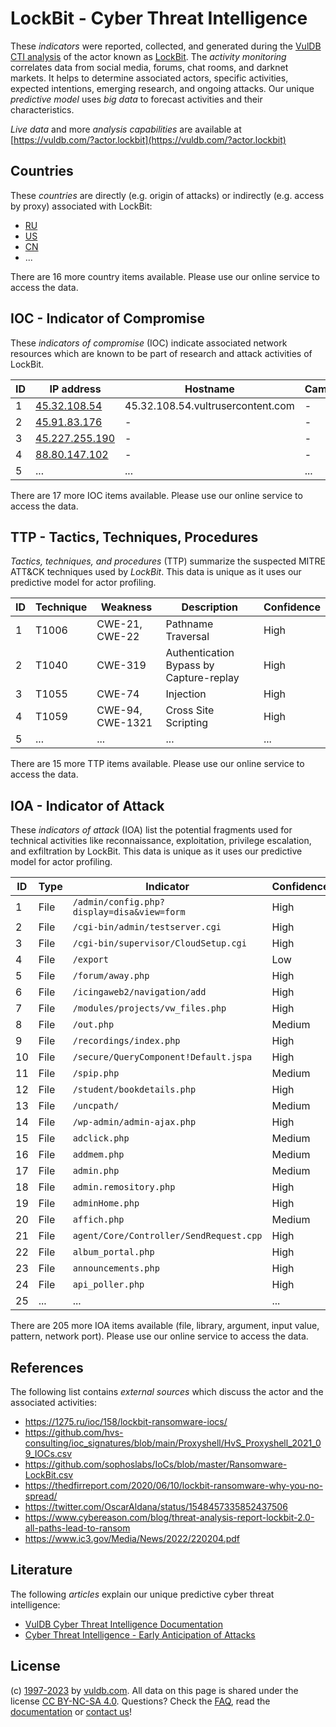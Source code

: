 # LockBit - Cyber Threat Intelligence

These _indicators_ were reported, collected, and generated during the [VulDB CTI analysis](https://vuldb.com/?kb.cti) of the actor known as [LockBit](https://vuldb.com/?actor.lockbit). The _activity monitoring_ correlates data from social media, forums, chat rooms, and darknet markets. It helps to determine associated actors, specific activities, expected intentions, emerging research, and ongoing attacks. Our unique _predictive model_ uses _big data_ to forecast activities and their characteristics.

_Live data_ and more _analysis capabilities_ are available at [https://vuldb.com/?actor.lockbit](https://vuldb.com/?actor.lockbit)

## Countries

These _countries_ are directly (e.g. origin of attacks) or indirectly (e.g. access by proxy) associated with LockBit:

* [RU](https://vuldb.com/?country.ru)
* [US](https://vuldb.com/?country.us)
* [CN](https://vuldb.com/?country.cn)
* ...

There are 16 more country items available. Please use our online service to access the data.

## IOC - Indicator of Compromise

These _indicators of compromise_ (IOC) indicate associated network resources which are known to be part of research and attack activities of LockBit.

ID | IP address | Hostname | Campaign | Confidence
-- | ---------- | -------- | -------- | ----------
1 | [45.32.108.54](https://vuldb.com/?ip.45.32.108.54) | 45.32.108.54.vultrusercontent.com | - | High
2 | [45.91.83.176](https://vuldb.com/?ip.45.91.83.176) | - | - | High
3 | [45.227.255.190](https://vuldb.com/?ip.45.227.255.190) | - | - | High
4 | [88.80.147.102](https://vuldb.com/?ip.88.80.147.102) | - | - | High
5 | ... | ... | ... | ...

There are 17 more IOC items available. Please use our online service to access the data.

## TTP - Tactics, Techniques, Procedures

_Tactics, techniques, and procedures_ (TTP) summarize the suspected MITRE ATT&CK techniques used by _LockBit_. This data is unique as it uses our predictive model for actor profiling.

ID | Technique | Weakness | Description | Confidence
-- | --------- | -------- | ----------- | ----------
1 | T1006 | CWE-21, CWE-22 | Pathname Traversal | High
2 | T1040 | CWE-319 | Authentication Bypass by Capture-replay | High
3 | T1055 | CWE-74 | Injection | High
4 | T1059 | CWE-94, CWE-1321 | Cross Site Scripting | High
5 | ... | ... | ... | ...

There are 15 more TTP items available. Please use our online service to access the data.

## IOA - Indicator of Attack

These _indicators of attack_ (IOA) list the potential fragments used for technical activities like reconnaissance, exploitation, privilege escalation, and exfiltration by LockBit. This data is unique as it uses our predictive model for actor profiling.

ID | Type | Indicator | Confidence
-- | ---- | --------- | ----------
1 | File | `/admin/config.php?display=disa&view=form` | High
2 | File | `/cgi-bin/admin/testserver.cgi` | High
3 | File | `/cgi-bin/supervisor/CloudSetup.cgi` | High
4 | File | `/export` | Low
5 | File | `/forum/away.php` | High
6 | File | `/icingaweb2/navigation/add` | High
7 | File | `/modules/projects/vw_files.php` | High
8 | File | `/out.php` | Medium
9 | File | `/recordings/index.php` | High
10 | File | `/secure/QueryComponent!Default.jspa` | High
11 | File | `/spip.php` | Medium
12 | File | `/student/bookdetails.php` | High
13 | File | `/uncpath/` | Medium
14 | File | `/wp-admin/admin-ajax.php` | High
15 | File | `adclick.php` | Medium
16 | File | `addmem.php` | Medium
17 | File | `admin.php` | Medium
18 | File | `admin.remository.php` | High
19 | File | `adminHome.php` | High
20 | File | `affich.php` | Medium
21 | File | `agent/Core/Controller/SendRequest.cpp` | High
22 | File | `album_portal.php` | High
23 | File | `announcements.php` | High
24 | File | `api_poller.php` | High
25 | ... | ... | ...

There are 205 more IOA items available (file, library, argument, input value, pattern, network port). Please use our online service to access the data.

## References

The following list contains _external sources_ which discuss the actor and the associated activities:

* https://1275.ru/ioc/158/lockbit-ransomware-iocs/
* https://github.com/hvs-consulting/ioc_signatures/blob/main/Proxyshell/HvS_Proxyshell_2021_09_IOCs.csv
* https://github.com/sophoslabs/IoCs/blob/master/Ransomware-LockBit.csv
* https://thedfirreport.com/2020/06/10/lockbit-ransomware-why-you-no-spread/
* https://twitter.com/OscarAldana/status/1548457335852437506
* https://www.cybereason.com/blog/threat-analysis-report-lockbit-2.0-all-paths-lead-to-ransom
* https://www.ic3.gov/Media/News/2022/220204.pdf

## Literature

The following _articles_ explain our unique predictive cyber threat intelligence:

* [VulDB Cyber Threat Intelligence Documentation](https://vuldb.com/?kb.cti)
* [Cyber Threat Intelligence - Early Anticipation of Attacks](https://www.scip.ch/en/?labs.20201022)

## License

(c) [1997-2023](https://vuldb.com/?kb.changelog) by [vuldb.com](https://vuldb.com/?kb.about). All data on this page is shared under the license [CC BY-NC-SA 4.0](https://creativecommons.org/licenses/by-nc-sa/4.0/). Questions? Check the [FAQ](https://vuldb.com/?kb.faq), read the [documentation](https://vuldb.com/?kb) or [contact us](https://vuldb.com/?contact)!

